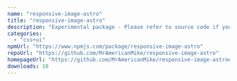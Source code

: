 ```yaml
---
name: "responsive-image-astro"
title: "responsive-image-astro"
description: "Experimental package - Please refer to source code if you don't feel comfortable using it."
categories:
  - "css+ui"
npmUrl: "https://www.npmjs.com/package/responsive-image-astro"
repoUrl: "https://github.com/MrAmericanMike/responsive-image-astro"
homepageUrl: "https://github.com/MrAmericanMike/responsive-image-astro#readme"
downloads: 10
---
```

